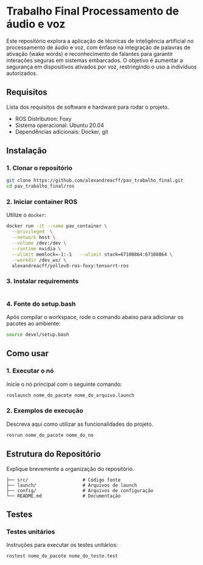 # Trabalho Final Processamento de áudio e voz

Este repositório explora a aplicação de técnicas de inteligência artificial no processamento de áudio e voz, com ênfase na integração de palavras de ativação (wake words) e reconhecimento de falantes para garantir interações seguras em sistemas embarcados. O objetivo é aumentar a segurança em dispositivos ativados por voz, restringindo o uso a indivíduos autorizados.

## Requisitos

Lista dos requisitos de software e hardware para rodar o projeto.

- ROS Distribution: Foxy
- Sistema operacional: Ubuntu 20.04
- Dependências adicionais: Docker, git 

## Instalação

### 1. Clonar o repositório

```bash
git clone https://github.com/alexandreacff/pav_trabalho_final.git
cd pav_trabalho_final/ros
```

### 2. Iniciar container ROS

Utilize o `docker`:

```bash
docker run -it --name pav_container \
  --privileged  \
  --network host \
  --volume /dev:/dev \
  --runtime nvidia \
  --ulimit memlock=-1:-1   --ulimit stack=67108864:67108864 \
  --workdir /dev_ws/ \
  alexandreacff/yollov8-ros-foxy:tensorrt-ros 
```

### 3. Instalar requirements

```bash

```

### 4. Fonte do setup.bash

Após compilar o workspace, rode o comando abaixo para adicionar os pacotes ao ambiente:

```bash
source devel/setup.bash
```

## Como usar

### 1. Executar o nó

Inicie o nó principal com o seguinte comando:

```bash
roslaunch nome_do_pacote nome_do_arquivo.launch
```

### 2. Exemplos de execução

Descreva aqui como utilizar as funcionalidades do projeto.

```bash
rosrun nome_do_pacote nome_do_no
```

## Estrutura do Repositório

Explique brevemente a organização do repositório.

```
├── src/                    # Código fonte
├── launch/                 # Arquivos de launch
├── config/                 # Arquivos de configuração
└── README.md               # Documentação
```

## Testes

### Testes unitários

Instruções para executar os testes unitários:

```bash
rostest nome_do_pacote nome_do_teste.test
```
